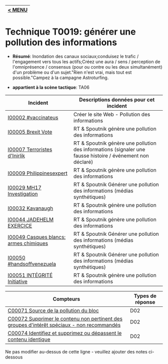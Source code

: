 |[< MENU](../../README.md)|
|---|
# Technique T0019: générer une pollution des informations

* **Résumé**: Inondation des canaux sociaux;conduisez le trafic / l'engagement vers tous les actifs;Créez une aura / sens / perception de l'omniprésence / consensus (pour ou contre ou les deux simultanément) d'un problème ou d'un sujet."Rien n'est vrai, mais tout est possible."Campez à la campagne Astroturfing.

* **appartient à la scène tactique**: TA06


|Incident |Descriptions données pour cet incident |
|-------- |-------------------- |
|[I00002 #vaccinateus](../../generated_pages/incidents/I00002.md) |Créer le site Web - Pollution des informations |
|[I00005 Brexit Vote](../../generated_pages/incidents/I00005.md) |RT & Spoutnik génère une pollution des informations |
|[I00007 Terroristes d'Inirlik](../../generated_pages/incidents/I00007.md) |RT & Spoutnik génère une pollution des informations (signaler une fausse histoire / événement non déclaré) |
|[I00009 Philippinesexpert](../../generated_pages/incidents/I00009.md) |RT & Spoutnik génère une pollution des informations ||[I00017 Élections présidentielles américaines](../../generated_pages/incidents/I00017.md) |RT & Spoutnik génère une pollution des informations |
|[I00029 MH17 Investigation](../../generated_pages/incidents/I00029.md) |RT & Spoutnik Générer une pollution des informations (médias synthétiques) |
|[I00032 Kavanaugh](../../generated_pages/incidents/I00032.md) |RT & Spoutnik génère une pollution des informations |
|[I00044 JADEHELM EXERCICE](../../generated_pages/incidents/I00044.md) |RT & Spoutnik génère une pollution des informations |
|[I00049 Casques blancs: armes chimiques](../../generated_pages/incidents/I00049.md) |RT & Spoutnik Générer une pollution des informations (médias synthétiques) |
|[I00050 #handsoffvenezuela](../../generated_pages/incidents/I00050.md) |RT & Spoutnik Générer une pollution des informations (médias synthétiques) |
|[I00051 INTÉGRITÉ Initiative](../../generated_pages/incidents/I00051.md) |RT & Spoutnik génère une pollution des informations ||[I00063 Scandale de dopage olympique](../../generated_pages/incidents/I00063.md) |RT & Spoutnik Générer une pollution des informations (médias synthétiques) |



|Compteurs |Types de réponse |
|-------- |-------------- |
|[C00071 Source de la pollution du bloc](../../generated_pages/counters/C00071.md) |D02 |
|[C00072 Supprimer le contenu non pertinent des groupes d'intérêt spéciaux - non recommandés](../../generated_pages/counters/C00072.md) |D02 |
|[C00074 Identifiez et supprimez ou dépassent le contenu identique](../../generated_pages/counters/C00074.md) |D02 |


Ne pas modifier au-dessus de cette ligne - veuillez ajouter des notes ci-dessous